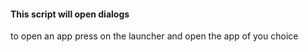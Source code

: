 #### This script will open dialogs  

to open an app press on the launcher and open the app of you choice
